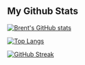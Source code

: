 ## My Github Stats
[![Brent's GitHub stats](https://github-readme-stats.vercel.app/api?username=firewallfail&show_icons=true&theme=aura_dark)]([https://github.com/firewallfail])

[![Top Langs](https://github-readme-stats.vercel.app/api/top-langs/?username=catuchi&layout=compact&theme=aura_dark)]([https://github.com/firewallfail/github-readme-stats](https://github.com/firewallfail))

[![GitHub Streak](https://github-readme-streak-stats.herokuapp.com/?user=catuchi&theme=monokai-metallian)]([https://github.com/firewallfail])
